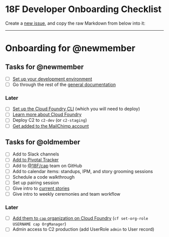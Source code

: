 # 18F Developer Onboarding Checklist

Create a [new issue](https://github.com/18F/C2/issues/new), and copy the raw Markdown from below into it:

---

# Onboarding for @newmember

## Tasks for @newmember

* [ ] [Set up your development environment](https://github.com/18F/C2/blob/master/doc/setup.md)
* [ ] Go through the rest of the [general documentation](https://github.com/18F/C2#general)

### Later

* [ ] [Set up the Cloud Foundry CLI](https://docs.18f.gov/getting-started/setup/) (which you will need to deploy)
* [ ] [Learn more about Cloud Foundry](https://docs.18f.gov)
* [ ] Deploy C2 to `c2-dev` (or `c2-staging`)
* [ ] [Get added to the MailChimp account](production.md#getting-access)

## Tasks for @oldmember

* [ ] Add to Slack channels
* [ ] [Add to Pivotal Tracker](https://www.pivotaltracker.com/projects/1149728/memberships)
* [ ] Add to [@18F/cap](https://github.com/orgs/18F/teams/cap) team on GitHub
* [ ] Add to calendar items: standups, IPM, and story grooming sessions
* [ ] Schedule a code walkthrough
* [ ] Set up pairing session
* [ ] Give intro to [current stories](https://pivotaltracker.com/n/projects/1149728)
* [ ] Give intro to weekly ceremonies and team workflow

### Later

* [ ] [Add them to `cap` organization on Cloud Foundry](https://docs.cloudfoundry.org/adminguide/cli-user-management.html#org-roles) (`cf set-org-role USERNAME cap OrgManager`)
* [ ] Admin access to C2 production (add UserRole `admin` to User record)
